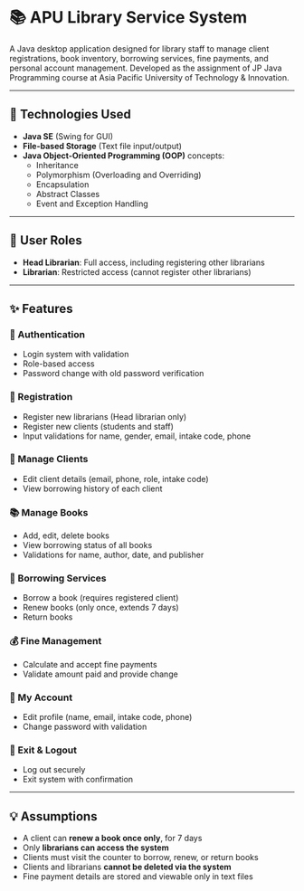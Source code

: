 # 📚 APU Library Service System

A Java desktop application designed for library staff to manage client registrations, book inventory, borrowing services, fine payments, and personal account management. Developed as the assignment of JP Java Programming course at Asia Pacific University of Technology & Innovation.

---

## 🔧 Technologies Used

- **Java SE** (Swing for GUI)
- **File-based Storage** (Text file input/output)
- **Java Object-Oriented Programming (OOP)** concepts:
  - Inheritance
  - Polymorphism (Overloading and Overriding)
  - Encapsulation
  - Abstract Classes
  - Event and Exception Handling

---

## 👤 User Roles

- **Head Librarian**: Full access, including registering other librarians
- **Librarian**: Restricted access (cannot register other librarians)

---

## ✨ Features

### 🔐 Authentication
- Login system with validation
- Role-based access
- Password change with old password verification

### 🧾 Registration
- Register new librarians (Head librarian only)
- Register new clients (students and staff)
- Input validations for name, gender, email, intake code, phone

### 👥 Manage Clients
- Edit client details (email, phone, role, intake code)
- View borrowing history of each client

### 📚 Manage Books
- Add, edit, delete books
- View borrowing status of all books
- Validations for name, author, date, and publisher

### 🔄 Borrowing Services
- Borrow a book (requires registered client)
- Renew books (only once, extends 7 days)
- Return books

### 💰 Fine Management
- Calculate and accept fine payments
- Validate amount paid and provide change

### 👤 My Account
- Edit profile (name, email, intake code, phone)
- Change password with validation

### 🚪 Exit & Logout
- Log out securely
- Exit system with confirmation

---

## 💡 Assumptions

- A client can **renew a book once only**, for 7 days
- Only **librarians can access the system**
- Clients must visit the counter to borrow, renew, or return books
- Clients and librarians **cannot be deleted via the system**
- Fine payment details are stored and viewable only in text files
